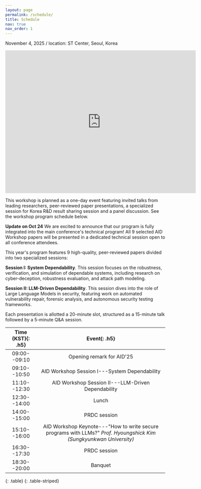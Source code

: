 ```yaml
---
layout: page
permalink: /schedule/
title: Schedule
nav: true
nav_order: 1
---
```



November 4, 2025 / location: ST Center, Seoul, Korea

<iframe src="https://www.google.com/maps/embed?pb=!1m14!1m8!1m3!1d791.326472554206!2d127.03074799999999!3d37.500703!3m2!1i1024!2i768!4f13.1!3m3!1m2!1s0x357ca157de00cbb3%3A0xe5266ee55f1d179e!2z7ZWc6rWt6rO87ZWZ6riw7Iig7ZqM6rSA!5e0!3m2!1sko!2skr!4v1761018043335!5m2!1sko!2skr" width="600" height="450" style="border:0;" allowfullscreen="" loading="lazy" referrerpolicy="no-referrer-when-downgrade"></iframe>

This workshop is planned as a one-day event featuring invited talks from leading researchers, peer-reviewed paper presentations, a specialized session for Korea R&D result sharing session and a panel discussion. See the workshop program schedule below.


**Update on Oct 24** We are excited to announce that our program is fully integrated into the main conference's technical program! All 9 selected AID Workshop papers will be presented in a dedicated technical session open to all conference attendees.

This year's program features 9 high-quality, peer-reviewed papers divided into two specialized sessions:

**Session I: System Dependability**. This session focuses on the robustness, verification, and simulation of dependable systems, including research on cyber-deception, robustness evaluation, and attack path modeling.

**Session II: LLM-Driven Dependability**. This session dives into the role of Large Language Models in security, featuring work on automated vulnerability repair, forensic analysis, and autonomous security testing frameworks.

Each presentation is allotted a 20-minute slot, structured as a 15-minute talk followed by a 5-minute Q&A session.

| **Time (KST)**{: .h5} | **Event**{: .h5} |
| :-----: | :-----: |
| 09:00--09:10  | Opening remark for AID'25 |
| 09:10--10:50  | AID Workshop Session I---System Dependability |
| 11:10--12:30  | AID Workshop Session II---LLM-Driven Dependability |
| 12:30--14:00  | Lunch |
| 14:00--15:00  | PRDC session |
| 15:10--16:00  | AID Workshop Keynote---"How to write secure programs with LLMs?" *Prof. Hyoungshick Kim (Sungkyunkwan University)*
| 16:30--17:30  | PRDC session |
| 18:30--20:00	| Banquet |

{: .table}
{: .table-striped}